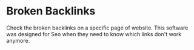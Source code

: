 # Broken Backlinks
Check the broken backlinks on a specific page of website.
This software was designed for Seo when they need to know which links don't work anymore.
